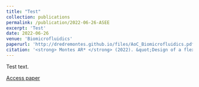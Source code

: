 ```yaml
---
title: "Test"
collection: publications
permalink: /publication/2022-06-26-ASEE
excerpt: 'Test'
date: 2022-06-26
venue: 'Biomicrofluidics'
paperurl: 'http://dredremontes.github.io/files/AoC_Biomicrofluidics.pdf'
citation: '<strong> Montes AR* </strong> (2022). &quot;Design of a flexing organ-chip to model in situ loading of the intervertebral disc.&quot; <i>Biomicrofluidics</i>. 16 (054111).'
---
```

Test text.

[Access paper](https://aip.scitation.org/doi/10.1063/5.0103141)

<!-- Recommended citation: Your Name, You. (2009). "Paper Title Number 1." <i>Journal 1</i>. 1(1). -->
